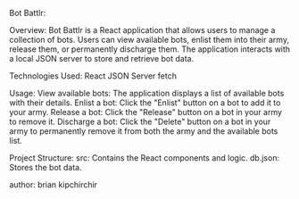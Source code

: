 Bot Battlr:

Overview:
Bot Battlr is a React application that allows users to manage a collection of bots. Users can view available bots, enlist them into their army, release them, or permanently discharge them. The application interacts with a local JSON server to store and retrieve bot data.

Technologies Used:
React
JSON Server
fetch

Usage:
View available bots: The application displays a list of available bots with their details.
Enlist a bot: Click the "Enlist" button on a bot to add it to your army.
Release a bot: Click the "Release" button on a bot in your army to remove it.
Discharge a bot: Click the "Delete" button on a bot in your army to permanently remove it from both the army and the available bots list.

Project Structure:
src: Contains the React components and logic.
db.json: Stores the bot data.

author:
brian kipchirchir
